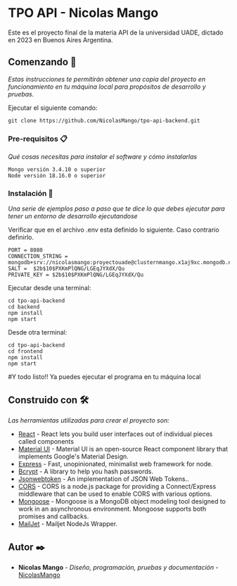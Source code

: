 # TPO API - Nicolas Mango

Este es el proyecto final de la materia API de la universidad UADE, dictado en 2023 en Buenos Aires Argentina.

## Comenzando 🚀

_Estas instrucciones te permitirán obtener una copia del proyecto en funcionamiento en tu máquina local para propósitos de desarrollo y pruebas._

Ejecutar el siguiente comando:

```
git clone https://github.com/NicolasMango/tpo-api-backend.git
```



### Pre-requisitos 📋

_Qué cosas necesitas para instalar el software y cómo instalarlas_

```
Mongo versión 3.4.10 o superior
Node versión 18.16.0 o superior
```

### Instalación 🔧

_Una serie de ejemplos paso a paso que te dice lo que debes ejecutar para tener un entorno de desarrollo ejecutandose_

Verificar que en el archivo .env esta definido lo siguiente. Caso contrario definirlo.
```
PORT = 8080
CONNECTION_STRING = mongodb+srv://nicolasmango:proyectouade@clusternmango.x1aj9xc.mongodb.net/
SALT =  $2b$10$PXKmPlQNG/LGEqJYXdX/Qu
PRIVATE_KEY = $2b$10$PXKmPlQNG/LGEqJYXdX/Qu
```

Ejecutar desde una terminal:

```
cd tpo-api-backend
cd backend
npm install
npm start
```

Desde otra terminal:
```
cd tpo-api-backend
cd frontend
npm install
npm start
```

#Y todo listo!! Ya puedes ejecutar el programa en tu máquina local


## Construido con 🛠️

_Las herramientas utilizadas para crear el proyecto son:_

* [React](https://es.react.dev/learn) - React lets you build user interfaces out of individual pieces called components
* [Material UI](https://mui.com) - Material UI is an open-source React component library that implements Google's Material Design.
* [Express](https://www.npmjs.com/package/express) - Fast, unopinionated, minimalist web framework for node.
* [Bcrypt](https://www.npmjs.com/package/bcrypt) - A library to help you hash passwords.
* [Jsonwebtoken](https://www.npmjs.com/package/jsonwebtoken) - An implementation of JSON Web Tokens..
* [CORS](https://www.npmjs.com/package/cors) - CORS is a node.js package for providing a Connect/Express middleware that can be used to enable CORS with various options.
* [Mongoose](https://www.npmjs.com/package/mongoose) - Mongoose is a MongoDB object modeling tool designed to work in an asynchronous environment. Mongoose supports both promises and callbacks.
* [MailJet](https://github.com/mailjet/mailjet-apiv3-nodejs) - Mailjet NodeJs Wrapper.

## Autor ✒️

* **Nicolas Mango** - *Diseño, programación, pruebas y documentación* - [NicolasMango](https://github.com/NicolasMango/)
